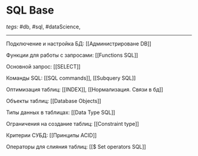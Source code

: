 # SQL Base
*tegs:* #db, #sql, #dataScience, 

---

Подключение и настройка БД: [[Администрироване DB]]

Функции для работы с запросами: [[Functions SQL]]

Основной запрос: [[SELECT]]

Команды SQL: [[SQL commands]], [[Subquery SQL]]

Оптимизация таблиц: [[INDEX]], [[Нормализация. Связи в бд]]

Объекты таблиц: [[Database Objects]]

Типы данных в таблицах: [[Data Type SQL]]

Ограничения на создание таблиц: [[Constraint type]]

Критерии СУБД: [[Принципы ACID]]

Операторы для слияния таблиц: [[$ Set operators SQL]]

